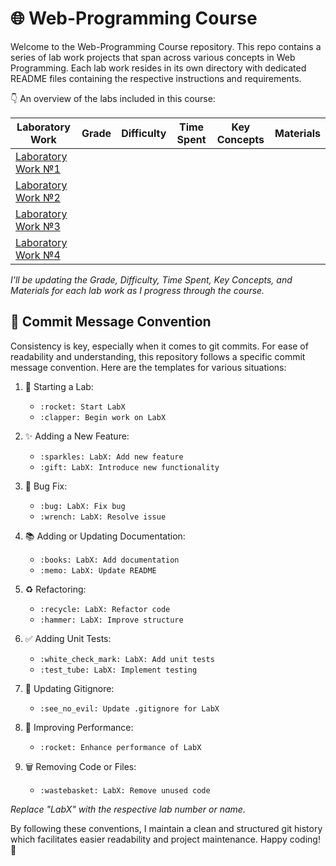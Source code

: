 # 🌐 Web-Programming Course

Welcome to the Web-Programming Course repository. This repo contains a series of lab work projects that span across various concepts in Web Programming. Each lab work resides in its own directory with dedicated README files containing the respective instructions and requirements.

👇 An overview of the labs included in this course:

| Laboratory Work              | Grade | Difficulty | Time Spent | Key Concepts | Materials |
| ---------------------------- | ----- | ---------- | ---------- | ------------ | --------- |
| [Laboratory Work №1](./lab1) |       |            |            |              |           |
| [Laboratory Work №2](./lab2) |       |            |            |              |           |
| [Laboratory Work №3](./lab3) |       |            |            |              |           |
| [Laboratory Work №4](./lab4) |       |            |            |              |           |

_I'll be updating the Grade, Difficulty, Time Spent, Key Concepts, and Materials for each lab work as I progress through the course._

## 📝 Commit Message Convention

Consistency is key, especially when it comes to git commits. For ease of readability and understanding, this repository follows a specific commit message convention. Here are the templates for various situations:

1. 🚀 Starting a Lab:
   - `:rocket: Start LabX`
   - `:clapper: Begin work on LabX`

2. ✨ Adding a New Feature:
   - `:sparkles: LabX: Add new feature`
   - `:gift: LabX: Introduce new functionality`

3. 🐛 Bug Fix:
   - `:bug: LabX: Fix bug`
   - `:wrench: LabX: Resolve issue`

4. 📚 Adding or Updating Documentation:
   - `:books: LabX: Add documentation`
   - `:memo: LabX: Update README`

5. ♻️ Refactoring:
   - `:recycle: LabX: Refactor code`
   - `:hammer: LabX: Improve structure`

6. ✅ Adding Unit Tests:
   - `:white_check_mark: LabX: Add unit tests`
   - `:test_tube: LabX: Implement testing`

7. 🙈 Updating Gitignore:
   - `:see_no_evil: Update .gitignore for LabX`
  
8. 🚀 Improving Performance:
   - `:rocket: Enhance performance of LabX`
  
9. 🗑️ Removing Code or Files:
   - `:wastebasket: LabX: Remove unused code`

_Replace "LabX" with the respective lab number or name._

By following these conventions, I maintain a clean and structured git history which facilitates easier readability and project maintenance. Happy coding! 🎉
